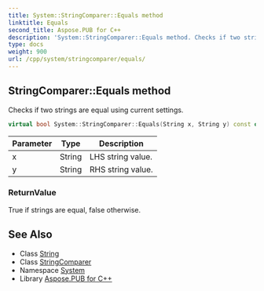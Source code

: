 ```yaml
---
title: System::StringComparer::Equals method
linktitle: Equals
second_title: Aspose.PUB for C++
description: 'System::StringComparer::Equals method. Checks if two strings are equal using current settings in C++.'
type: docs
weight: 900
url: /cpp/system/stringcomparer/equals/
---
```

## StringComparer::Equals method


Checks if two strings are equal using current settings.

```cpp
virtual bool System::StringComparer::Equals(String x, String y) const override
```


| Parameter | Type | Description |
| --- | --- | --- |
| x | String | LHS string value. |
| y | String | RHS string value. |

### ReturnValue

True if strings are equal, false otherwise.

## See Also

* Class [String](../../string/)
* Class [StringComparer](../)
* Namespace [System](../../)
* Library [Aspose.PUB for C++](../../../)
